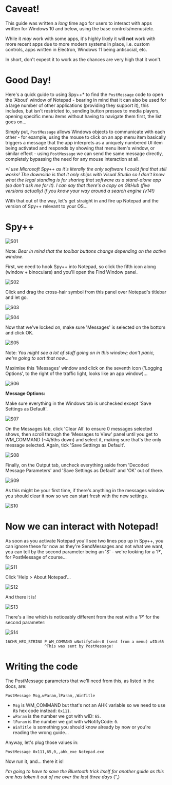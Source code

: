 # Caveat!

This guide was written a *long* time ago for users to interact with apps written for Windows 10 and below, using the base controls/menus/etc.

While it *may* work with some apps, it's highly likely it will **not** work with more recent apps due to more modern systems in place, i.e. custom controls, apps written in Electron, Windows 11 being antisocial, etc.

In short, don't expect it to work as the chances are very high that it won't.

# Good Day!

Here's a quick guide to using Spy++* to find the `PostMessage` code to open the 'About' window of Notepad - bearing in mind that it can also be used for a large number of other applications (providing they support it), this includes, but isn't restricted to, sending button presses to media players, opening specific menu items without having to navigate them first, the list goes on...

Simply put, `PostMessage` allows Windows objects to communicate with each other - for example, using the mouse to click on an app menu item basically triggers a message that the app interprets as a uniquely numbered UI item being activated and responds by showing that menu item's window, or similar effect - using `PostMessage` we can send the same message directly, completely bypassing the need for any mouse interaction at all.

*\*I use Microsoft Spy++ as it's literally the only software I could find that still works! The downside is that it only ships with Visual Studio so I don't know what the legal standing is for sharing that software as a stand-alone app (so don't ask me for it). I can say that there's a copy on GitHub (five versions actually) if you know your way around a search engine (v14!)*

With that out of the way, let's get straight in and fire up Notepad and the version of Spy++ relevant to your OS...

# Spy++

![S01](https://user-images.githubusercontent.com/47895215/130149344-8f80d564-1972-45b8-b1dc-a271d78d8d44.png)

Note: *Bear in mind that the toolbar buttons change depending on the active window.*

First, we need to hook Spy++ into Notepad, so click the fifth icon along (window + binoculars) and you'll open the Find Window panel.

![S02](https://user-images.githubusercontent.com/47895215/130149404-8a225f1f-5fa0-4629-9559-d3cc4c1a997a.png)

Click and drag the cross-hair symbol from this panel over Notepad's titlebar and let go.

![S03](https://user-images.githubusercontent.com/47895215/130149617-a8550d87-5aac-4a12-b783-281b98b4c8a3.png)

![S04](https://user-images.githubusercontent.com/47895215/130149634-d63ceacd-5d96-4ffc-b332-f1f3605287ab.png)

Now that we've locked on, make sure 'Messages' is selected on the bottom and click OK.

![S05](https://user-images.githubusercontent.com/47895215/130149673-946f36a2-3c04-4ef5-a675-08334d3e8504.png)

Note: *You might see a lot of stuff going on in this window; don't panic, we're going to sort that now...*

Maximise this 'Messages' window and click on the seventh icon ('Logging Options', to the right of the traffic light, looks like an app window)...

![S06](https://user-images.githubusercontent.com/47895215/130149789-503b8055-d38a-4c9f-8973-7e087cee4cfb.png)

**Message Options:**

Make sure everything in the Windows tab is unchecked except 'Save Settings as Default'.

![S07](https://user-images.githubusercontent.com/47895215/130149825-54d79c13-e2e4-4360-9362-0f00de7d462a.png)

On the Messages tab, click 'Clear All' to ensure 0 messages selected shows, then scroll through the 'Messages to View' panel until you get to WM\_COMMAND (\~4/5ths down) and select it, making sure that's the only message selected. Again, tick 'Save Settings as Default'.

![S08](https://user-images.githubusercontent.com/47895215/130149861-ef8901c9-3a0a-4dcb-8718-07f7b6968b2e.png)

Finally, on the Output tab, uncheck everything aside from 'Decoded Message Parameters' and 'Save Settings as Default' and 'OK' out of there.

![S09](https://user-images.githubusercontent.com/47895215/130149896-4740dd4d-ddf9-4748-aa09-6c5f48356e06.png)

As this might be your first time, if there's anything in the messages window you should clear it now so we can start fresh with the new settings.

![S10](https://user-images.githubusercontent.com/47895215/130150021-d2523e70-5578-4efc-a3e3-bd1cbc3e3a70.png)

# Now we can interact with Notepad!

As soon as you activate Notepad you'll see two lines pop up in Spy++, you can ignore these for now as they're SendMessages and not what we want, you can tell by the second parameter being an 'S' - we're looking for a 'P', for PostMessage of course...

![S11](https://user-images.githubusercontent.com/47895215/130150104-e53ae9dd-c98e-4e7d-b39c-4080d1808857.png)

Click 'Help > About Notepad'...

![S12](https://user-images.githubusercontent.com/47895215/130150142-8f2c2550-dd17-4ca7-b3ce-e8a9780799ea.png)

And there it is!

![S13](https://user-images.githubusercontent.com/47895215/130150337-c10ee666-8689-45f7-ade7-e3d69a223642.png)

There's a line which is noticeably different from the rest with a 'P' for the second parameter:

![S14](https://user-images.githubusercontent.com/47895215/130150365-eadca45e-5b6d-4f45-8ed6-a0af62985796.png)

    16CHR_HEX_STRING P WM_COMMAND wNotifyCode:0 (sent from a menu) wID:65
                     ^This was sent by PostMessage!

# Writing the code

The PostMessage parameters that we'll need from this, as listed in the docs, are:

    PostMessage Msg,wParam,lParam,,WinTitle

* `Msg` is WM\_COMMAND but that's not an AHK variable so we need to use its hex code instead: `0x111`.
* `wParam` is the number we got with wID: `65`.
* `lParam` is the number we got with wNotifyCode: `0`.
* `WinTitle` is something you should know already by now or you're reading the wrong guide...

Anyway, let's plug those values in:

    PostMessage 0x111,65,0,,ahk_exe Notepad.exe

Now run it, and... there it is!

*I'm going to have to save the Bluetooth trick itself for another guide as this one has taken it out of me over the last three days* (",)
